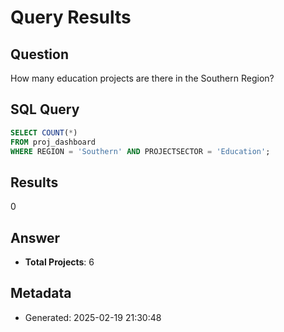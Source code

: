 # Query Results

## Question
How many education projects are there in the Southern Region?

## SQL Query
```sql
SELECT COUNT(*) 
FROM proj_dashboard 
WHERE REGION = 'Southern' AND PROJECTSECTOR = 'Education';
```

## Results
0

## Answer
* **Total Projects**: 6


## Metadata
- Generated: 2025-02-19 21:30:48
